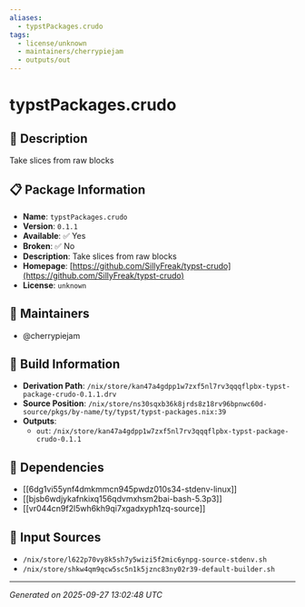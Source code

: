 ```yaml
---
aliases:
  - typstPackages.crudo
tags:
  - license/unknown
  - maintainers/cherrypiejam
  - outputs/out
---
```


# typstPackages.crudo

## 📝 Description

Take slices from raw blocks

## 📋 Package Information

- **Name**: `typstPackages.crudo`
- **Version**: `0.1.1`
- **Available**: ✅ Yes
- **Broken**: ✅ No
- **Description**: Take slices from raw blocks
- **Homepage**: [https://github.com/SillyFreak/typst-crudo](https://github.com/SillyFreak/typst-crudo)
- **License**: `unknown`
## 👥 Maintainers

- @cherrypiejam


## 🔧 Build Information

- **Derivation Path**: `/nix/store/kan47a4gdpp1w7zxf5nl7rv3qqqflpbx-typst-package-crudo-0.1.1.drv`
- **Source Position**: `/nix/store/ns30sqxb36k8jrds8z18rv96bpnwc60d-source/pkgs/by-name/ty/typst/typst-packages.nix:39`
- **Outputs**:
  - `out`:  `/nix/store/kan47a4gdpp1w7zxf5nl7rv3qqqflpbx-typst-package-crudo-0.1.1`

## 🔗 Dependencies

- [[6dg1vi55ynf4dmkmmcn945pwdz010s34-stdenv-linux]]
- [[bjsb6wdjykafnkixq156qdvmxhsm2bai-bash-5.3p3]]
- [[vr044cn9f2l5wh6kh9qi7xgadxyph1zq-source]]

## 📁 Input Sources

- `/nix/store/l622p70vy8k5sh7y5wizi5f2mic6ynpg-source-stdenv.sh`
- `/nix/store/shkw4qm9qcw5sc5n1k5jznc83ny02r39-default-builder.sh`

---
*Generated on 2025-09-27 13:02:48 UTC*

